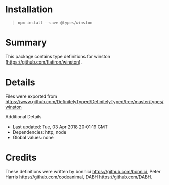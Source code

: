 # Installation
> `npm install --save @types/winston`

# Summary
This package contains type definitions for winston (https://github.com/flatiron/winston).

# Details
Files were exported from https://www.github.com/DefinitelyTyped/DefinitelyTyped/tree/master/types/winston

Additional Details
 * Last updated: Tue, 03 Apr 2018 20:01:19 GMT
 * Dependencies: http, node
 * Global values: none

# Credits
These definitions were written by bonnici <https://github.com/bonnici>, Peter Harris <https://github.com/codeanimal>, DABH <https://github.com/DABH>.
